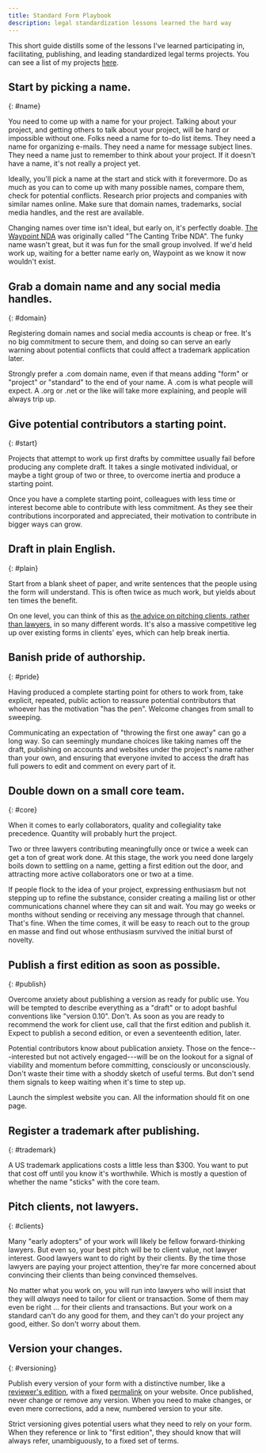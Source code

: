 ```yaml
---
title: Standard Form Playbook
description: legal standardization lessons learned the hard way
---
```


This short guide distills some of the lessons I've learned participating in, facilitating, publishing, and leading standardized legal terms projects. You can see a list of my projects [here](https://projects.kemitchell.com).

## Start by picking a name.
{: #name}

You need to come up with a name for your project.  Talking about your project, and getting others to talk about your project, will be hard or impossible without one.  Folks need a name for to-do list items.  They need a name for organizing e-mails.  They need a name for message subject lines.  They need a name just to remember to think about your project.  If it doesn't have a name, it's not really a project yet.

Ideally, you'll pick a name at the start and stick with it forevermore.  Do as much as you can to come up with many possible names, compare them, check for potential conflicts.  Research prior projects and companies with similar names online.  Make sure that domain names, trademarks, social media handles, and the rest are available.

Changing names over time isn't ideal, but early on, it's perfectly doable.  [The Waypoint NDA](https://waypointnda.com) was originally called "The Canting Tribe NDA".  The funky name wasn't great, but it was fun for the small group involved.  If we'd held work up, waiting for a better name early on, Waypoint as we know it now wouldn't exist.

## Grab a domain name and any social media handles.
{: #domain}

Registering domain names and social media accounts is cheap or free.  It's no big commitment to secure them, and doing so can serve an early warning about potential conflicts that could affect a trademark application later.

Strongly prefer a .com domain name, even if that means adding "form" or "project" or "standard" to the end of your name.  A .com is what people will expect.  A .org or .net or the like will take more explaining, and people will always trip up.

## Give potential contributors a starting point.
{: #start}

Projects that attempt to work up first drafts by committee usually fail before producing any complete draft.  It takes a single motivated individual, or maybe a tight group of two or three, to overcome inertia and produce a starting point.

Once you have a complete starting point, colleagues with less time or interest become able to contribute with less commitment.  As they see their contributions incorporated and appreciated, their motivation to contribute in bigger ways can grow.

## Draft in plain English.
{: #plain}

Start from a blank sheet of paper, and write sentences that the people using the form will understand.  This is often twice as much work, but yields about ten times the benefit.

On one level, you can think of this as [the advice on pitching clients, rather than lawyers](#clients), in so many different words.  It's also a massive competitive leg up over existing forms in clients' eyes, which can help break inertia.

## Banish pride of authorship.
{: #pride}

Having produced a complete starting point for others to work from, take explicit, repeated, public action to reassure potential contributors that whoever has the motivation "has the pen".  Welcome changes from small to sweeping.

Communicating an expectation of "throwing the first one away" can go a long way.  So can seemingly mundane choices like taking names off the draft, publishing on accounts and websites under the project's name rather than your own, and ensuring that everyone invited to access the draft has full powers to edit and comment on every part of it.

## Double down on a small core team.
{: #core}

When it comes to early collaborators, quality and collegiality take precedence.  Quantity will probably hurt the project.

Two or three lawyers contributing meaningfully once or twice a week can get a ton of great work done.  At this stage, the work you need done largely boils down to settling on a name, getting a first edition out the door, and attracting more active collaborators one or two at a time.

If people flock to the idea of your project, expressing enthusiasm but not stepping up to refine the substance, consider creating a mailing list or other communications channel where they can sit and wait.  You may go weeks or months without sending or receiving any message through that channel.  That's fine.  When the time comes, it will be easy to reach out to the group en masse and find out whose enthusiasm survived the initial burst of novelty.

## Publish a first edition as soon as possible.
{: #publish}

Overcome anxiety about publishing a version as ready for public use.  You will be tempted to describe everything as a "draft" or to adopt bashful conventions like "version 0.10".  Don't.  As soon as you are ready to recommend the work for client use, call that the first edition and publish it.  Expect to publish a second edition, or even a seventeenth edition, later.

Potential contributors know about publication anxiety.  Those on the fence---interested but not actively engaged---will be on the lookout for a signal of viability and momentum before committing, consciously or unconsciously.  Don't waste their time with a shoddy sketch of useful terms.  But don't send them signals to keep waiting when it's time to step up.

Launch the simplest website you can.  All the information should fit on one page.

## Register a trademark after publishing.
{: #trademark}

A US trademark applications costs a little less than $300.  You want to put that cost off until you know it's worthwhile.  Which is mostly a question of whether the name "sticks" with the core team.

## Pitch clients, not lawyers.
{: #clients}

Many "early adopters" of your work will likely be fellow forward-thinking lawyers.  But even so, your best pitch will be to client value, not lawyer interest.  Good lawyers want to do right by their clients.  By the time those lawyers are paying your project attention, they're far more concerned about convincing their clients than being convinced themselves.

No matter what you work on, you will run into lawyers who will insist that they will _always_ need to tailor for client or transaction.  Some of them may even be right ... for their clients and transactions.  But your work on a standard can't do any good for them, and they can't do your project any good, either.  So don't worry about them.

## Version your changes.
{: #versioning}

Publish every version of your form with a distinctive number, like a [reviewer's edition](https://reviewersedition.org), with a fixed [permalink](https://en.wikipedia.org/wiki/Permalink) on your website.  Once published, never change or remove any version.  When you need to make changes, or even mere corrections, add a new, numbered version to your site.

Strict versioning gives potential users what they need to rely on your form.  When they reference or link to "first edition", they should know that will always refer, unambiguously, to a fixed set of terms.
